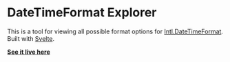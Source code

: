 # DateTimeFormat Explorer

This is a tool for viewing all possible format options for [Intl.DateTimeFormat](https://developer.mozilla.org/en-US/docs/Web/JavaScript/Reference/Global_Objects/Intl/DateTimeFormat). Built with [Svelte](https://svelte.dev/).

**[See it live here](https://jesperorb.github.io/datetimeformat-explorer/)**
